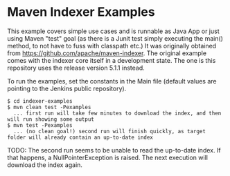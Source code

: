 Maven Indexer Examples
======

This example covers simple use cases and is runnable as Java App or just using Maven "test" goal (as there is a Junit test simply executing the main() method, to not have to fuss with classpath etc.)
It was originally obtained from https://github.com/apache/maven-indexer. The original example comes with the indexer core itself in a development state. The one is this repository uses the release version 5.1.1 instead.

To run the examples, set the constants in the Main file (default values are pointing to the Jenkins public repository).

```
$ cd indexer-examples
$ mvn clean test -Pexamples
  ... first run will take few minutes to download the index, and then will run showing some output
$ mvn test -Pexamples
  ... (no clean goal!) second run will finish quickly, as target folder will already contain an up-to-date index
```

TODO: The second run seems to be unable to read the up-to-date index. If that happens, a NullPointerException is raised. The next execution will download the index again.
